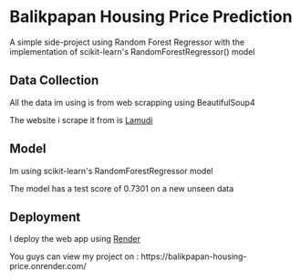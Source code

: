  <h1>Balikpapan Housing Price Prediction</h1>
<p>
  A simple side-project using Random Forest Regressor with the implementation of scikit-learn's RandomForestRegressor() model
</p>

<h2>Data Collection</h2>
<p>
 All the data im using is from web scrapping using BeautifulSoup4
</p>
<p>
 The website i scrape it from is
 <a href='https://www.lamudi.com/'>Lamudi</a>
</p>

<h2>Model</h2>
<p>Im using scikit-learn's RandomForestRegressor model</p>
<p>The model has a test score of 0.7301 on a new unseen data</p>

<h2>Deployment</h2>
<p>
 I deploy the web app using <a href="https://render.com/">Render</a>
</p>
<p>
  You guys can view my project on :
  https://balikpapan-housing-price.onrender.com/
</p>
